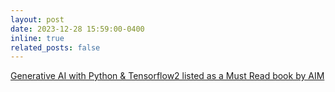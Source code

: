 ```yaml
---
layout: post
date: 2023-12-28 15:59:00-0400
inline: true
related_posts: false
---
```


[Generative AI with Python & Tensorflow2 listed as a Must Read book by AIM](https://analyticsindiamag.com/7-must-read-generative-ai-books-for-unleashing-your-technology-prowess/)

